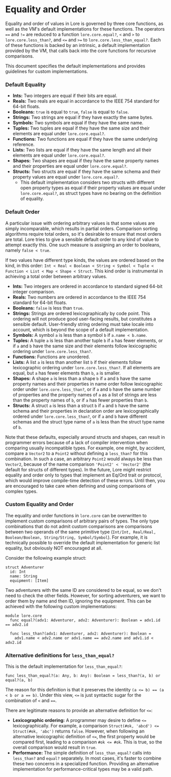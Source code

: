 # Equality and Order
 
Equality and order of values in Lore is governed by three core functions, as well as the VM's default implementations for these functions. The operators `==` and `!=` are reduced to a function `lore.core.equal?`, `<` and `>` to `lore.core.less_than?`, and `<=` and `>=` to `lore.core.less_than_equal?`. Each of these functions is backed by an intrinsic, a default implementation provided by the VM, that calls back into the core functions for recursive comparisons.

This document specifies the default implementations and provides guidelines for custom implementations.



### Default Equality

- **Ints:** Two integers are equal if their bits are equal.
- **Reals:** Two reals are equal in accordance to the IEEE 754 standard for 64-bit floats.
- **Booleans:** `true` is equal to `true`, `false` is equal to `false`.
- **Strings:** Two strings are equal if they have exactly the same bytes.
- **Symbols:** Two symbols are equal if they have the same name.
- **Tuples:** Two tuples are equal if they have the same size and their elements are equal under `lore.core.equal?`.
- **Functions:** Two functions are equal if they have the same underlying reference.
- **Lists:** Two lists are equal if they have the same length and all their elements are equal under `lore.core.equal?`.
- **Shapes:** Two shapes are equal if they have the same property names and their properties are equal under `lore.core.equal?`.
- **Structs:** Two structs are equal if they have the same schema and their property values are equal under `lore.core.equal?`.
  - This default implementation considers two structs with different open property types as equal if their property values are equal under `lore.core.equal?`, as struct types have no bearing on the definition of equality.



### Default Order

A particular issue with ordering arbitrary values is that some values are simply incomparable, which results in partial orders. Comparison sorting algorithms require total orders, so it's desirable to ensure that most orders are total. Lore tries to give a sensible default order to any kind of value to attempt exactly this. One such measure is assigning an order to booleans, namely `false < true`.

If two values have different type kinds, the values are ordered based on the kind, in this order: `Int < Real < Boolean < String < Symbol < Tuple < Function < List < Map < Shape < Struct`. This kind order is instrumental in achieving a total order between arbitrary values.

- **Ints:** Two integers are ordered in accordance to standard signed 64-bit integer comparison.
- **Reals:** Two numbers are ordered in accordance to the IEEE 754 standard for 64-bit floats.
- **Booleans:** `false` is less than `true`.
- **Strings:** Strings are ordered lexicographically by code point. This ordering will not produce good user-facing results, but constitutes a sensible default. User-friendly string ordering must take locale into account, which is beyond the scope of a default implementation.
- **Symbols:** A symbol `a` is less than a symbol `b` if `a.name < b.name`.
- **Tuples:** A tuple `a` is less than another tuple `b` if `a` has fewer elements, or if `a` and `b` have the same size and their elements follow lexicographic ordering under `lore.core.less_than?`.
- **Functions:** Functions are unordered.
- **Lists:** A list `a` is less than another list `b` if their elements follow lexicographic ordering under `lore.core.less_than?`. If all elements are equal, but `a` has fewer elements than `b`, `a` is smaller.
- **Shapes:** A shape `a` is less than a shape `b` if `a` and `b` have the same property names and their properties in name order follow lexicographic order under `lore.core.less_than?`, or if `a` and `b` have the same number of properties and the property names of `a` as a list of strings are less than the property names of `b`, or if `a` has fewer properties than `b`.
- **Structs:** A struct `a` is less than a struct `b` if `a` and `b` have the same schema and their properties in declaration order are lexicographically ordered under `lore.core.less_than?`, or if `a` and `b` have different schemas and the struct type name of `a` is less than the struct type name of `b`.

Note that these defaults, especially around structs and shapes, can result in programmer errors because of a lack of compiler intervention when comparing usually incompatible types. For example, one might, by accident, compare a `Vector2` to a `Point2` without defining a `less_than?` for this combination. In such a case, an arbitrary `Point2` would always be less than `Vector2`, because of the name comparison `'Point2' < 'Vector2'` (the default for structs of different types). In the future, Lore might restrict equality and order only to types that implement an Eq/Ord trait or protocol, which would improve compile-time detection of these errors. Until then, you are encouraged to take care when defining and using comparisons of complex types.



### Custom Equality and Order

The equality and order functions in `lore.core` can be overwritten to implement custom comparisons of arbitrary pairs of types. The only type combinations that do not admit custom comparisons are comparisons between two operands of the same primitive type (`Int/Int, Real/Real, Boolean/Boolean, String/String, Symbol/Symbol`). For example, it is technically possible to override the default implementation for generic list equality, but obviously NOT encouraged at all.

Consider the following example struct:

```
struct Adventurer
  id: Int
  name: String
  equipment: [Item]
```

Two adventurers with the same ID are considered to be equal, so we don't need to check the other fields. However, for sorting adventurers, we want to order them by name and then ID, ignoring the equipment. This can be achieved with the following custom implementations:

```
module lore.core
  func equal?(adv1: Adventurer, adv2: Adventurer): Boolean = adv1.id == adv2.id

  func less_than?(adv1: Adventurer, adv2: Adventurer): Boolean =
    adv1.name < adv2.name or adv1.name == adv2.name and adv1.id < adv2.id
```



### Alternative definitions for `less_than_equal?`

This is the default implementation for `less_than_equal?`: 

```
func less_than_equal?(a: Any, b: Any): Boolean = less_than?(a, b) or equal?(a, b)
```

The reason for this definition is that it preserves the identity `(a <= b) == (a < b or a == b)`. Under this view, `<=` is just syntactic sugar for the combination of `<` and `==`. 

There are legitimate reasons to provide an alternative definition for `<=`:

- **Lexicographic ordering:** A programmer may desire to define `<=` lexicographically. For example, a comparison `Struct(#ok, 'abcd') <= Struct(#ok, 'abc')` returns `false`. However, when following an alternative lexicographic definition of `<=`, the first property would be compared first, leading to a comparison `#ok <= #ok`. This is true, so the overall comparison would result in `true`. 
- **Performance:** The simple definition of `less_than_equal?` calls into `less_than?` and `equal?` separately. In most cases, it's faster to combine these two concerns in a specialized function. Providing an alternative implementation for performance-critical types may be a valid path.
